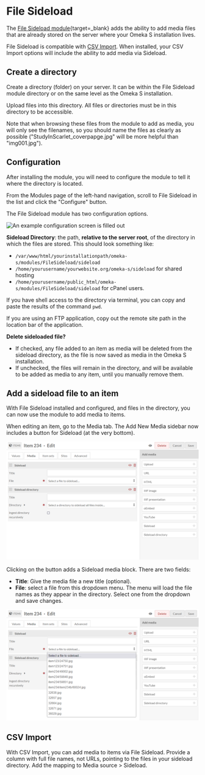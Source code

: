 # File Sideload

The [File Sideload module](https://omeka.org/s/modules/FileSideload){target=_blank} adds the ability to add media files that are already stored on the server where your Omeka S installation lives. 

File Sideload is compatible with [CSV Import](../modules/csvimport.md). When installed, your CSV Import options will include the ability to add media via Sideload. 

## Create a directory

Create a directory (folder) on your server. It can be within the File Sideload module directory or on the same level as the Omeka S installation. 

Upload files into this directory. All files or directories must be in this directory to be accessible.

Note that when browsing these files from the module to add as media, you will only see the filenames, so you should name the files as clearly as possible ("StudyInScarlet_coverpapge.jpg" will be more helpful than "img001.jpg").

## Configuration

After installing the module, you will need to configure the module to tell it where the directory is located. 

From the Modules page of the left-hand navigation, scroll to File Sideload in the list and click the "Configure" button.

The File Sideload module has two configuration options. 

![An example configuration screen is filled out](../modules/modulesfiles/filesideload_config2.png)

**Sideload Directory**: the path, **relative to the server root**, of the directory in which the files are stored. This should look something like:

- `/var/www/html/yourinstallationpath/omeka-s/modules/FileSideload/sideload`
- `/home/yourusername/yourwebsite.org/omeka-s/sideload` for shared hosting
- `/home/yourusername/public_html/omeka-s/modules/FileSideload/sideload` for cPanel users.

If you have shell access to the directory via terminal, you can copy and paste the results of the command `pwd`. 

If you are using an FTP application, copy out the remote site path in the location bar of the application.

**Delete sideloaded file?** 

- If checked, any file added to an item as media will be deleted from the sideload directory, as the file is now saved as media in the Omeka S installation.
- If unchecked, the files will remain in the directory, and will be available to be added as media to any item, until you manually remove them.


Add a sideload file to an item
------------------------------
With File Sideload installed and configured, and files in the directory, you can now use the module to add media to items. 

When editing an item, go to the Media tab. The Add New Media sidebar now includes a button for Sideload (at the very bottom).

![A red arrow points to the add sideload media button](../modules/modulesfiles/filesideload_browse.png)

Clicking on the button adds a Sideload media block. There are two fields:

- **Title**: Give the media file a new title (optional).
- **File**: select a file from this dropdown menu. The menu will load the file names as they appear in the directory. Select one from the dropdown and save changes.

![Sideload media options with the dropdown open, displaying file names](../modules/modulesfiles/filesideload_addfile.png)

## CSV Import

With CSV Import, you can add media to items via File Sideload. Provide a column with full file names, not URLs, pointing to the files in your sideload directory. Add the mapping to Media source > Sideload. 
